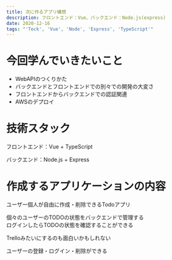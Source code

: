 ```yaml
---
title: 次に作るアプリ構想
description: フロントエンド：Vue、バックエンド：Node.js(express)
date: 2020-12-16
tags: "'Teck', 'Vue', 'Node', 'Express', 'TypeScript'"
---
```

# 今回学んでいきたいこと
- WebAPIのつくりかた
- バックエンドとフロントエンドでの別々での開発の大変さ
- フロントエンドからバックエンドでの認証関連
- AWSのデプロイ

# 技術スタック
フロントエンド：Vue + TypeScript

バックエンド：Node.js + Express

# 作成するアプリケーションの内容
ユーザー個人が自由に作成・削除できるTodoアプリ

個々のユーザーのTODOの状態をバックエンドで管理する<br>
ログインしたらTODOの状態を確認することができる

Trelloみたいにするのも面白いかもしれない

ユーザーの登録・ログイン・削除ができる